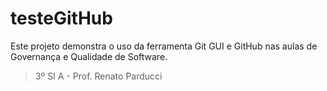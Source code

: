 # testeGitHub
Este projeto demonstra o uso da ferramenta Git GUI e GitHub nas aulas de Governança e Qualidade de Software.
> 3º SI A - Prof. Renato Parducci
